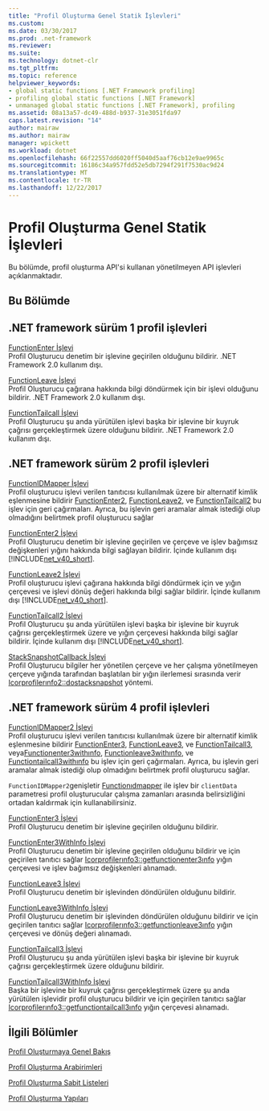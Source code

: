```yaml
---
title: "Profil Oluşturma Genel Statik İşlevleri"
ms.custom: 
ms.date: 03/30/2017
ms.prod: .net-framework
ms.reviewer: 
ms.suite: 
ms.technology: dotnet-clr
ms.tgt_pltfrm: 
ms.topic: reference
helpviewer_keywords:
- global static functions [.NET Framework profiling]
- profiling global static functions [.NET Framework]
- unmanaged global static functions [.NET Framework], profiling
ms.assetid: 08a13a57-dc49-488d-b937-31e3051fda97
caps.latest.revision: "14"
author: mairaw
ms.author: mairaw
manager: wpickett
ms.workload: dotnet
ms.openlocfilehash: 66f22557dd6020ff5040d5aaf76cb12e9ae9965c
ms.sourcegitcommit: 16186c34a957fdd52e5db7294f291f7530ac9d24
ms.translationtype: MT
ms.contentlocale: tr-TR
ms.lasthandoff: 12/22/2017
---
```

# <a name="profiling-global-static-functions"></a>Profil Oluşturma Genel Statik İşlevleri
Bu bölümde, profil oluşturma API'si kullanan yönetilmeyen API işlevleri açıklanmaktadır.  
  
## <a name="in-this-section"></a>Bu Bölümde  
  
## <a name="net-framework-version-1-profiling-functions"></a>.NET framework sürüm 1 profil işlevleri  
 [FunctionEnter İşlevi](../../../../docs/framework/unmanaged-api/profiling/functionenter-function.md)  
 Profil Oluşturucu denetim bir işlevine geçirilen olduğunu bildirir. .NET Framework 2.0 kullanım dışı.  
  
 [FunctionLeave İşlevi](../../../../docs/framework/unmanaged-api/profiling/functionleave-function.md)  
 Profil Oluşturucu çağırana hakkında bilgi döndürmek için bir işlevi olduğunu bildirir. .NET Framework 2.0 kullanım dışı.  
  
 [FunctionTailcall İşlevi](../../../../docs/framework/unmanaged-api/profiling/functiontailcall-function.md)  
 Profil Oluşturucu şu anda yürütülen işlevi başka bir işlevine bir kuyruk çağrısı gerçekleştirmek üzere olduğunu bildirir. .NET Framework 2.0 kullanım dışı.  
  
## <a name="net-framework-version-2-profiling-functions"></a>.NET framework sürüm 2 profil işlevleri  
 [FunctionIDMapper İşlevi](../../../../docs/framework/unmanaged-api/profiling/functionidmapper-function.md)  
 Profil oluşturucu işlevi verilen tanıtıcısı kullanılmak üzere bir alternatif kimlik eşlenmesine bildirir [FunctionEnter2](../../../../docs/framework/unmanaged-api/profiling/functionenter2-function.md), [FunctionLeave2](../../../../docs/framework/unmanaged-api/profiling/functionleave2-function.md), ve [FunctionTailcall2](../../../../docs/framework/unmanaged-api/profiling/functiontailcall2-function.md) bu işlev için geri çağırmaları. Ayrıca, bu işlevin geri aramalar almak istediği olup olmadığını belirtmek profil oluşturucu sağlar  
  
 [FunctionEnter2 İşlevi](../../../../docs/framework/unmanaged-api/profiling/functionenter2-function.md)  
 Profil Oluşturucu denetim bir işlevine geçirilen ve çerçeve ve işlev bağımsız değişkenleri yığını hakkında bilgi sağlayan bildirir. İçinde kullanım dışı [!INCLUDE[net_v40_short](../../../../includes/net-v40-short-md.md)].  
  
 [FunctionLeave2 İşlevi](../../../../docs/framework/unmanaged-api/profiling/functionleave2-function.md)  
 Profil oluşturucu işlevi çağırana hakkında bilgi döndürmek için ve yığın çerçevesi ve işlevi dönüş değeri hakkında bilgi sağlar bildirir. İçinde kullanım dışı [!INCLUDE[net_v40_short](../../../../includes/net-v40-short-md.md)].  
  
 [FunctionTailcall2 İşlevi](../../../../docs/framework/unmanaged-api/profiling/functiontailcall2-function.md)  
 Profil Oluşturucu şu anda yürütülen işlevi başka bir işlevine bir kuyruk çağrısı gerçekleştirmek üzere ve yığın çerçevesi hakkında bilgi sağlar bildirir. İçinde kullanım dışı [!INCLUDE[net_v40_short](../../../../includes/net-v40-short-md.md)].  
  
 [StackSnapshotCallback İşlevi](../../../../docs/framework/unmanaged-api/profiling/stacksnapshotcallback-function.md)  
 Profil Oluşturucu bilgiler her yönetilen çerçeve ve her çalışma yönetilmeyen çerçeve yığında tarafından başlatılan bir yığın ilerlemesi sırasında verir [Icorprofilerınfo2::dostacksnapshot](../../../../docs/framework/unmanaged-api/profiling/icorprofilerinfo2-dostacksnapshot-method.md) yöntemi.  
  
## <a name="net-framework-version-4-profiling-functions"></a>.NET framework sürüm 4 profil işlevleri  
 [FunctionIDMapper2 İşlevi](../../../../docs/framework/unmanaged-api/profiling/functionidmapper2-function.md)  
 Profil oluşturucu işlevi verilen tanıtıcısı kullanılmak üzere bir alternatif kimlik eşlenmesine bildirir [FunctionEnter3](../../../../docs/framework/unmanaged-api/profiling/functionenter3-function.md), [FunctionLeave3](../../../../docs/framework/unmanaged-api/profiling/functionleave3-function.md), ve [FunctionTailcall3](../../../../docs/framework/unmanaged-api/profiling/functiontailcall3-function.md), veya[Functionenter3withınfo](../../../../docs/framework/unmanaged-api/profiling/functionenter3withinfo-function.md), [Functionleave3withınfo](../../../../docs/framework/unmanaged-api/profiling/functionleave3withinfo-function.md), ve [Functiontailcall3withınfo](../../../../docs/framework/unmanaged-api/profiling/functiontailcall3withinfo-function.md) bu işlev için geri çağırmaları. Ayrıca, bu işlevin geri aramalar almak istediği olup olmadığını belirtmek profil oluşturucu sağlar.  
  
 `FunctionIDMapper2`genişletir [Functionıdmapper](../../../../docs/framework/unmanaged-api/profiling/functionidmapper-function.md) ile işlev bir `clientData` parametresi profil oluşturucular çalışma zamanları arasında belirsizliğini ortadan kaldırmak için kullanabilirsiniz.  
  
 [FunctionEnter3 İşlevi](../../../../docs/framework/unmanaged-api/profiling/functionenter3-function.md)  
 Profil Oluşturucu denetim bir işlevine geçirilen olduğunu bildirir.  
  
 [FunctionEnter3WithInfo İşlevi](../../../../docs/framework/unmanaged-api/profiling/functionenter3withinfo-function.md)  
 Profil Oluşturucu denetim bir işlevine geçirilen olduğunu bildirir ve için geçirilen tanıtıcı sağlar [Icorprofilerınfo3::getfunctionenter3ınfo](../../../../docs/framework/unmanaged-api/profiling/icorprofilerinfo3-getfunctionenter3info-method.md) yığın çerçevesi ve işlev bağımsız değişkenleri alınamadı.  
  
 [FunctionLeave3 İşlevi](../../../../docs/framework/unmanaged-api/profiling/functionleave3-function.md)  
 Profil Oluşturucu denetim bir işlevinden döndürülen olduğunu bildirir.  
  
 [FunctionLeave3WithInfo İşlevi](../../../../docs/framework/unmanaged-api/profiling/functionleave3withinfo-function.md)  
 Profil Oluşturucu denetim bir işlevinden döndürülen olduğunu bildirir ve için geçirilen tanıtıcı sağlar [Icorprofilerınfo3::getfunctionleave3ınfo](../../../../docs/framework/unmanaged-api/profiling/icorprofilerinfo3-getfunctionleave3info-method.md) yığın çerçevesi ve dönüş değeri alınamadı.  
  
 [FunctionTailcall3 İşlevi](../../../../docs/framework/unmanaged-api/profiling/functiontailcall3-function.md)  
 Profil Oluşturucu şu anda yürütülen işlevi başka bir işlevine bir kuyruk çağrısı gerçekleştirmek üzere olduğunu bildirir.  
  
 [FunctionTailcall3WithInfo İşlevi](../../../../docs/framework/unmanaged-api/profiling/functiontailcall3withinfo-function.md)  
 Başka bir işlevine bir kuyruk çağrısı gerçekleştirmek üzere şu anda yürütülen işlevidir profil oluşturucu bildirir ve için geçirilen tanıtıcı sağlar [Icorprofilerınfo3::getfunctiontailcall3ınfo](../../../../docs/framework/unmanaged-api/profiling/icorprofilerinfo3-getfunctiontailcall3info-method.md) yığın çerçevesi alınamadı.  
  
## <a name="related-sections"></a>İlgili Bölümler  
 [Profil Oluşturmaya Genel Bakış](../../../../docs/framework/unmanaged-api/profiling/profiling-overview.md)  
  
 [Profil Oluşturma Arabirimleri](../../../../docs/framework/unmanaged-api/profiling/profiling-interfaces.md)  
  
 [Profil Oluşturma Sabit Listeleri](../../../../docs/framework/unmanaged-api/profiling/profiling-enumerations.md)  
  
 [Profil Oluşturma Yapıları](../../../../docs/framework/unmanaged-api/profiling/profiling-structures.md)
